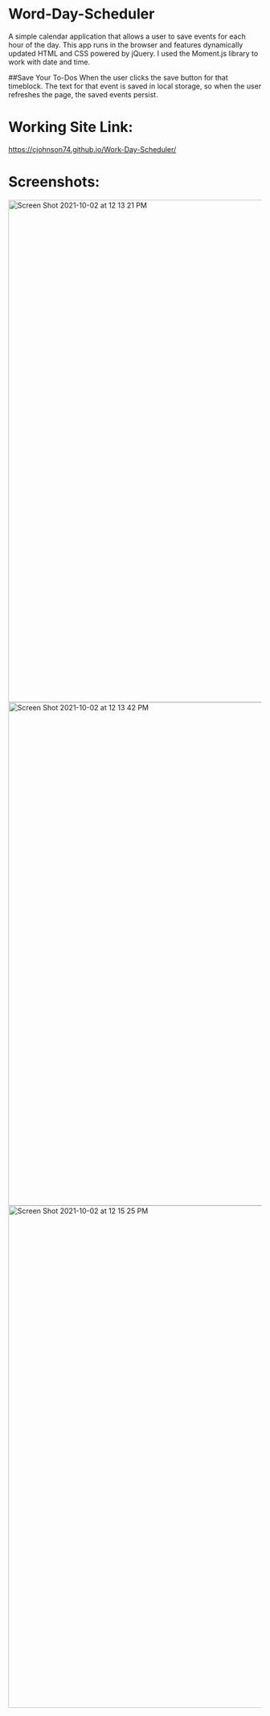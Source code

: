 # Word-Day-Scheduler
A simple calendar application that allows a user to save events for each hour of the day. This app runs in the browser and features dynamically updated HTML and CSS powered by jQuery. I used the Moment.js library to work with date and time. 

##Save Your To-Dos
When the user clicks the save button for that timeblock. The text for that event is saved in local storage, so when the user refreshes the page, the saved events persist.

# Working Site Link:
https://cjohnson74.github.io/Work-Day-Scheduler/

# Screenshots:

<img width="999" alt="Screen Shot 2021-10-02 at 12 13 21 PM" src="https://user-images.githubusercontent.com/52815609/135724525-33200a0f-5618-49b7-9e3d-754fd92278b3.png">

<img width="1001" alt="Screen Shot 2021-10-02 at 12 13 42 PM" src="https://user-images.githubusercontent.com/52815609/135724529-a9c8b537-c3ba-4b5c-8f29-a10417b3138f.png">

<img width="999" alt="Screen Shot 2021-10-02 at 12 15 25 PM" src="https://user-images.githubusercontent.com/52815609/135724530-730c6a30-a727-4380-b40c-1159ebd71bb6.png">
